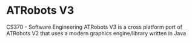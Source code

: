 # ATRobots V3

CS370 - Software Engineering
ATRobots V3 is a cross platform port of ATRobots V2 that uses a modern graphics engine/library written in Java
